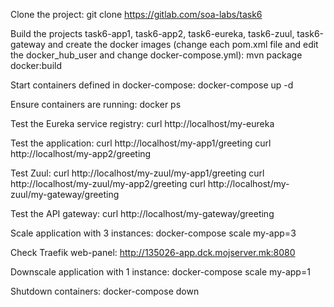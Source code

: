 Clone the project:
git clone https://gitlab.com/soa-labs/task6

Build the projects task6-app1, task6-app2, task6-eureka, task6-zuul, task6-gateway and create the docker images (change each pom.xml file and edit the docker_hub_user and change docker-compose.yml):
mvn package docker:build

Start containers defined in docker-compose:
docker-compose up -d

Ensure containers are running:
docker ps

Test the Eureka service registry:
curl http://localhost/my-eureka

Test the application:
curl http://localhost/my-app1/greeting
curl http://localhost/my-app2/greeting

Test Zuul:
curl http://localhost/my-zuul/my-app1/greeting
curl http://localhost/my-zuul/my-app2/greeting
curl http://localhost/my-zuul/my-gateway/greeting

Test the API gateway:
curl http://localhost/my-gateway/greeting

Scale application with 3 instances:
docker-compose scale my-app=3

Check Traefik web-panel:
http://135026-app.dck.mojserver.mk:8080

Downscale application with 1 instance:
docker-compose scale my-app=1

Shutdown containers:
docker-compose down
